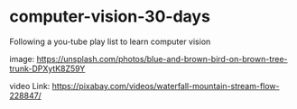 # computer-vision-30-days
Following a you-tube play list to learn computer vision

image: https://unsplash.com/photos/blue-and-brown-bird-on-brown-tree-trunk-DPXytK8Z59Y

video Link: https://pixabay.com/videos/waterfall-mountain-stream-flow-228847/